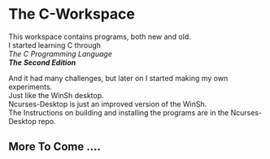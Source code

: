 # The C-Workspace
This workspace contains programs, both new and old.    
I started learning C through    
_The C Programming Language    
**The Second Edition**_    
    
And it had many challenges, but later on I started making my own experiments.    
Just like the WinSh desktop.    
Ncurses-Desktop is just an improved version of the WinSh.    
The Instructions on building and installing the programs are in the Ncurses-Desktop repo.    
## More To Come ....
